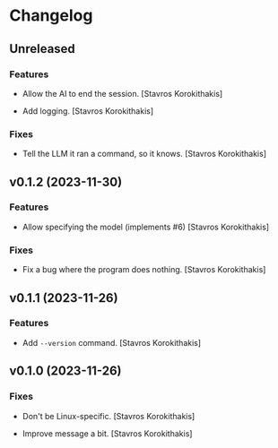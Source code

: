 # Changelog


## Unreleased

### Features

* Allow the AI to end the session. [Stavros Korokithakis]

* Add logging. [Stavros Korokithakis]

### Fixes

* Tell the LLM it ran a command, so it knows. [Stavros Korokithakis]


## v0.1.2 (2023-11-30)

### Features

* Allow specifying the model (implements #6) [Stavros Korokithakis]

### Fixes

* Fix a bug where the program does nothing. [Stavros Korokithakis]


## v0.1.1 (2023-11-26)

### Features

* Add `--version` command. [Stavros Korokithakis]


## v0.1.0 (2023-11-26)

### Fixes

* Don't be Linux-specific. [Stavros Korokithakis]

* Improve message a bit. [Stavros Korokithakis]


